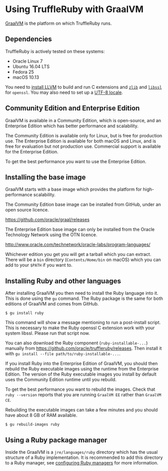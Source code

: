 # Using TruffleRuby with GraalVM

[GraalVM](http://graalvm.org/) is the platform on which TruffleRuby runs.

## Dependencies

TruffleRuby is actively tested on these systems:

* Oracle Linux 7
* Ubuntu 16.04 LTS
* Fedora 25
* macOS 10.13

You need to [install LLVM](installing-llvm.md) to build and run C
extensions and [`zlib`](installing-zlib.md) and
[`libssl`](installing-libssl.md) for `openssl`. You may also need to
set up a [UTF-8 locale](utf8-locale.md).

## Community Edition and Enterprise Edition

GraalVM is available in a Community Edition, which is open-source, and an
Enterprise Edition which has better performance and scalability.

The Community Edition is available only for Linux, but is free for production
use. The Enterprise Edition is available for both macOS and Linux, and is free
for evaluation but not production use. Commercial support is available for the
Enterprise Edition.

To get the best performance you want to use the Enterprise Edition.

## Installing the base image

GraalVM starts with a base image which provides the platform for
high-performance scalability.

The Community Edition base image can be installed from GitHub, under an open
source licence.

https://github.com/oracle/graal/releases

The Enterprise Edition base image can only be installed from the Oracle
Technology Network using the OTN licence.

http://www.oracle.com/technetwork/oracle-labs/program-languages/

Whichever edition you get you will get a tarball which you can extract. There
will be a `bin` directory (`Contents/Home/bin` on macOS) which you can add to
your `$PATH` if you want to.

## Installing Ruby and other languages

After installing GraalVM you then need to install the Ruby language into it.
This is done using the `gu` command. The Ruby package is the same for both
editions of GraalVM and comes from GitHub.

```
$ gu install ruby
```

This command will show a message mentioning to run a post-install script.
This is necessary to make the Ruby openssl C extension work with your system libssl.
Please run that script now.

You can also download the Ruby component (`ruby-installable-...`) manually from
https://github.com/oracle/truffleruby/releases. Then install it with
`gu install --file path/to/ruby-installable-...`.

If you install Ruby into the Enterprise Edition of GraalVM, you should then
rebuild the Ruby executable images using the runtime from the Enterprise
Edition. The version of the Ruby executable images you install by default uses
the Community Edition runtime until you rebuild.

To get the best performance you want to rebuild the images. Check that `ruby
--version` reports that you are running `GraalVM EE` rather than `GraalVM CE`.

Rebuilding the executable images can take a few minutes and you should have
about 8 GB of RAM available.

```
$ gu rebuild-images ruby
```

## Using a Ruby package manager

Inside the GraalVM is a `jre/languages/ruby` directory which has the usual
structure of a Ruby implementation. It is recommended to add this directory to
a Ruby manager, see [configuring Ruby managers](ruby-managers.md) for more
information.
